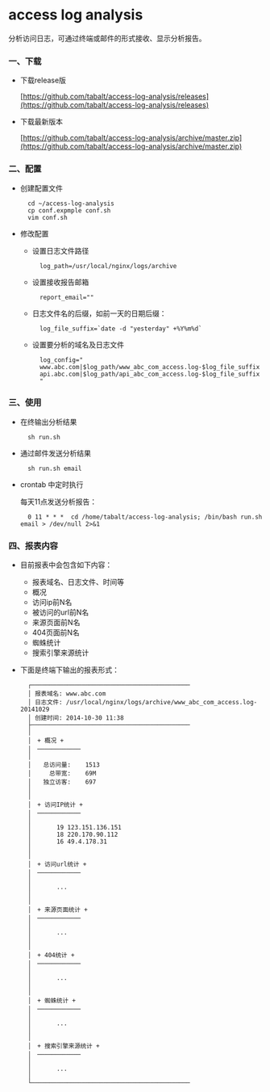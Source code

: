 access log analysis
==================

分析访问日志，可通过终端或邮件的形式接收、显示分析报告。

### 一、下载

* 下载release版

	[https://github.com/tabalt/access-log-analysis/releases](https://github.com/tabalt/access-log-analysis/releases)

* 下载最新版本

	[https://github.com/tabalt/access-log-analysis/archive/master.zip](https://github.com/tabalt/access-log-analysis/archive/master.zip)


### 二、配置

* 创建配置文件

		cd ~/access-log-analysis
		cp conf.expmple conf.sh
		vim conf.sh

* 修改配置

	* 设置日志文件路径

			log_path=/usr/local/nginx/logs/archive

	* 设置接收报告邮箱
		
			report_email=""

	* 日志文件名的后缀，如前一天的日期后缀：
		
			log_file_suffix=`date -d "yesterday" +%Y%m%d`
		
	* 设置要分析的域名及日志文件

			log_config="
			www.abc.com|$log_path/www_abc_com_access.log-$log_file_suffix
			api.abc.com|$log_path/api_abc_com_access.log-$log_file_suffix
			"


### 三、使用

* 在终输出分析结果

		sh run.sh

* 通过邮件发送分析结果

		sh run.sh email

* crontab 中定时执行

	每天11点发送分析报告：

		0 11 * * *  cd /home/tabalt/access-log-analysis; /bin/bash run.sh email > /dev/null 2>&1


### 四、报表内容


* 目前报表中会包含如下内容：

	* 报表域名、日志文件、时间等
	* 概况
	* 访问ip前N名
	* 被访问的url前N名
	* 来源页面前N名
	* 404页面前N名
	* 蜘蛛统计
	* 搜索引擎来源统计

* 下面是终端下输出的报表形式：

		┌────────────────────────────────────────────
		│ 报表域名:	www.abc.com
		│ 日志文件:	/usr/local/nginx/logs/archive/www_abc_com_access.log-20141029
		│ 创建时间:	2014-10-30 11:38
		├────────────────────────────────────────────
		│
		│　+ 概况 +
		│　────────────
		│
		│　　总访问量:	1513
		│　　　总带宽:	69M
		│　　独立访客:	697
		│
		│
		│　+ 访问IP统计 +
		│　────────────
		│
		│		19 123.151.136.151
		│		18 220.170.90.112
		│		16 49.4.178.31
		│
		│
		│　+ 访问url统计 +
		│　────────────
		│
		│		...
		│	
		│
		│　+ 来源页面统计 +
		│　────────────
		│
		│		...
		│	
		│
		│　+ 404统计 +
		│　────────────
		│
		│		...
		│	
		│
		│　+ 蜘蛛统计 +
		│　────────────
		│
		│		...
		│	
		│
		│　+ 搜索引擎来源统计 +
		│　────────────
		│
		│		...
		│	
		└────────────────────────────────────────────

		
		

	

	







